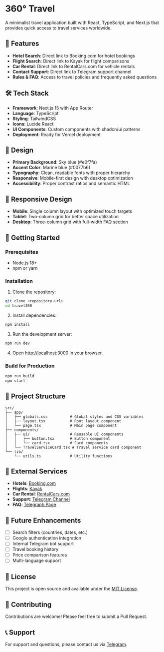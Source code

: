 # 360° Travel

A minimalist travel application built with React, TypeScript, and Next.js that provides quick access to travel services worldwide.

## 🚀 Features

- **Hotel Search**: Direct link to Booking.com for hotel bookings
- **Flight Search**: Direct link to Kayak for flight comparisons
- **Car Rental**: Direct link to RentalCars.com for vehicle rentals
- **Contact Support**: Direct link to Telegram support channel
- **Rules & FAQ**: Access to travel policies and frequently asked questions

## 🛠️ Tech Stack

- **Framework**: Next.js 15 with App Router
- **Language**: TypeScript
- **Styling**: TailwindCSS
- **Icons**: Lucide React
- **UI Components**: Custom components with shadcn/ui patterns
- **Deployment**: Ready for Vercel deployment

## 🎨 Design

- **Primary Background**: Sky blue (#e0f7fa)
- **Accent Color**: Marine blue (#0077b6)
- **Typography**: Clean, readable fonts with proper hierarchy
- **Responsive**: Mobile-first design with desktop optimization
- **Accessibility**: Proper contrast ratios and semantic HTML

## 📱 Responsive Design

- **Mobile**: Single column layout with optimized touch targets
- **Tablet**: Two-column grid for better space utilization
- **Desktop**: Three-column grid with full-width FAQ section

## 🚀 Getting Started

### Prerequisites

- Node.js 18+ 
- npm or yarn

### Installation

1. Clone the repository:
```bash
git clone <repository-url>
cd travel360
```

2. Install dependencies:
```bash
npm install
```

3. Run the development server:
```bash
npm run dev
```

4. Open [http://localhost:3000](http://localhost:3000) in your browser.

### Build for Production

```bash
npm run build
npm start
```

## 📁 Project Structure

```
src/
├── app/
│   ├── globals.css          # Global styles and CSS variables
│   ├── layout.tsx           # Root layout component
│   └── page.tsx             # Main page component
├── components/
│   ├── ui/                  # Reusable UI components
│   │   ├── button.tsx       # Button component
│   │   └── card.tsx         # Card components
│   └── TravelServiceCard.tsx # Travel service card component
└── lib/
    └── utils.ts             # Utility functions
```

## 🔗 External Services

- **Hotels**: [Booking.com](https://www.booking.com)
- **Flights**: [Kayak](https://www.kayak.com)
- **Car Rental**: [RentalCars.com](https://www.rentalcars.com)
- **Support**: [Telegram Channel](https://t.me/travel360net)
- **FAQ**: [Telegraph Page](https://telegra.ph/360Travel-Rules-and-FAQ-08-01)

## 🎯 Future Enhancements

- [ ] Search filters (countries, dates, etc.)
- [ ] Google authentication integration
- [ ] Internal Telegram bot support
- [ ] Travel booking history
- [ ] Price comparison features
- [ ] Multi-language support

## 📄 License

This project is open source and available under the [MIT License](LICENSE).

## 🤝 Contributing

Contributions are welcome! Please feel free to submit a Pull Request.

## 📞 Support

For support and questions, please contact us via [Telegram](https://t.me/travel360net).

